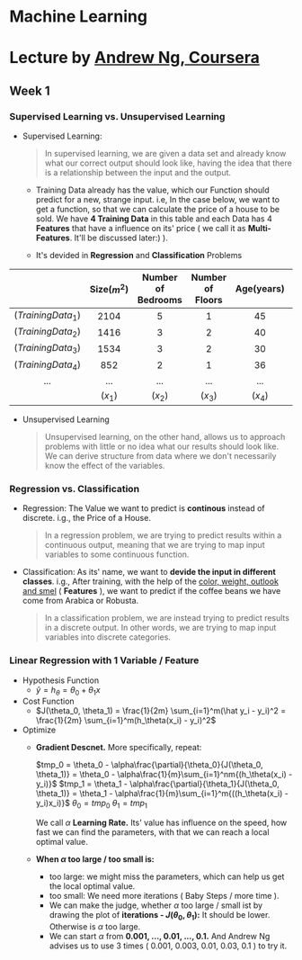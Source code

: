# Machine Learning


# Lecture by [Andrew Ng, Coursera](https://www.coursera.org/learn/machine-learning)

## Week 1

### Supervised Learning vs. Unsupervised Learning

- Supervised Learning: 

  > In supervised learning, we are given a data set and already know what our correct output should look like, having the idea that there is a relationship between the input and the output.
  
  - Training Data already has the value, which our Function should predict for a new, strange input. i.e, In the case below, we want to get a function, so that we can calculate the price of a house to be sold. We have __4 Training Data__ in this table and each Data has 4 __Features__ that have a influence on its' price ( we call it as __Multi-Features__. It'll be discussed later:) ).

  - It's devided in __Regression__ and __Classification__ Problems
  

||Size($m^2$)|Number of Bedrooms|Number of Floors|Age(years)|Price(1000$)|
|:---:|:---------:|:----------------:|:--------------:|:--------:|:---:|
|($TrainingData_1$)|2104|5|1|45|460|
|($TrainingData_2$)|1416|3|2|40|232|
|($TrainingData_3$)|1534|3|2|30|315|
|($TrainingData_4$)|852|2|1|36|178|
|...|...|...|...|...|...|
||($x_1$)|($x_2$)|($x_3$)|($x_4$)|($x_5$)|

- Unsupervised Learning 
  
  > Unsupervised learning, on the other hand, allows us to approach problems with little or no idea what our results should look like. We can derive structure from data where we don't necessarily know the effect of the variables.

### Regression vs. Classification

- Regression: The Value we want to predict is __continous__ instead of discrete. i.g., the Price of a House.

    > In a regression problem, we are trying to predict results within a continuous output, meaning that we are trying to map input variables to some continuous function. 

- Classification: As its' name, we want to __devide the input in different classes__. i.g., After training, with the help of the <u>color, weight, outlook and smel</u> ( __Features__ ), we want to predict if the coffee beans we have come from Arabica or Robusta.

    > In a classification problem, we are instead trying to predict results in a discrete output. In other words, we are trying to map input variables into discrete categories.

### Linear Regression with 1 Variable / Feature

- Hypothesis Function
  - $\hat y = h_\theta = \theta_0 + \theta_1x$
- Cost Function
  - $J(\theta_0, \theta_1) = \frac{1}{2m} \sum_{i=1}^m(\hat y_i - y_i)^2 = \frac{1}{2m} \sum_{i=1}^m(h_\theta(x_i) - y_i)^2$
- Optimize
  - __Gradient Descnet.__ More specifically, repeat:
  
    $tmp_0 = \theta_0 - \alpha\frac{\partial}{\theta_0}{J(\theta_0, \theta_1)} = \theta_0 - \alpha\frac{1}{m}\sum_{i=1}^nm{(h_\theta(x_i) - y_i)}$
    $tmp_1 = \theta_1 - \alpha\frac{\partial}{\theta_1}{J(\theta_0, \theta_1)} = \theta_1 - \alpha\frac{1}{m}\sum_{i=1}^m{((h_\theta(x_i) - y_i)x_i)}$
    $\theta_0 = tmp_0$
    $\theta_1 = tmp_1$

    We call $\alpha$ __Learning Rate.__ Its' value has influence on the speed, how fast we can find the parameters, with that we can reach a local optimal value.
  - __When $\alpha$ too large / too small is:__
    - too large: we might miss the parameters, which can help us get the local optimal value.
    - too small: We need more iterations ( Baby Steps / more time ).
    - We can make the judge, whether $\alpha$ too large / small ist by drawing the plot of __iterations - $J(\theta_0, \theta_1)$:__ It should be lower. Otherwise is $\alpha$ too large.
    - We can start $\alpha$ from __0.001, ..., 0.01, ..., 0.1.__ And Andrew Ng advises us to use 3 times ( 0.001, 0.003, 0.01, 0.03, 0.1 ) to try it.
